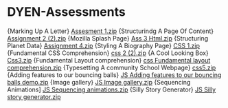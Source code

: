 # DYEN-Assessments
{Marking Up A Letter} [Assesment 1.zip](https://github.com/RuonaIdjenughwa/DYEN-Assessments/files/10558440/Assesment.1.zip)
{Structurindg A Page Of Content} [Assignment 2 (2).zip](https://github.com/RuonaIdjenughwa/DYEN-Assessments/files/10558451/Assignment.2.2.zip)
{Mozilla Splash Page} [Ass 3 Html.zip](https://github.com/RuonaIdjenughwa/DYEN-Assessments/files/10558458/Ass.3.Html.zip)
{Structuring Planet Data} [Assignment 4.zip](https://github.com/RuonaIdjenughwa/DYEN-Assessments/files/10558461/Assignment.4.zip)
{Styling A Biography Page} [CSS 1.zip](https://github.com/RuonaIdjenughwa/DYEN-Assessments/files/10558462/CSS.1.zip)
{Fundamental CSS Comprehension} [css 2 (2).zip](https://github.com/RuonaIdjenughwa/DYEN-Assessments/files/10558467/css.2.2.zip)
{A Cool Looking Box} [Css3.zip](https://github.com/RuonaIdjenughwa/DYEN-Assessments/files/10558475/Css3.zip)
{Fundamental Layout comprehension} [css Fundamental layout comprehension.zip](https://github.com/RuonaIdjenughwa/DYEN-Assessments/files/10558647/css.Fundamental.layout.comprehension.zip)
{Typesetting A community School Webpage} [css5.zip](https://github.com/RuonaIdjenughwa/DYEN-Assessments/files/10558681/css5.zip)
{Adding features to our bouncing balls} [JS Adding features to our bouncing balls demo.zip](https://github.com/RuonaIdjenughwa/DYEN-Assessments/files/10558696/JS.Adding.features.to.our.bouncing.balls.demo.zip)
{Image gallery} [JS Image gallery.zip](https://github.com/RuonaIdjenughwa/DYEN-Assessments/files/10558708/JS.Image.gallery.zip)
{Sequencing Animations] [JS Sequencing animations.zip](https://github.com/RuonaIdjenughwa/DYEN-Assessments/files/10558718/JS.Sequencing.animations.zip)
{Silly Story Generator} [JS Silly story generator.zip](https://github.com/RuonaIdjenughwa/DYEN-Assessments/files/10558730/JS.Silly.story.generator.zip)
